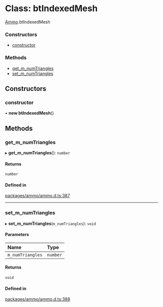 # Class: btIndexedMesh

[Ammo](../modules/Ammo.md).btIndexedMesh

### Constructors

- [constructor](Ammo.btIndexedMesh.md#constructor)

### Methods

- [get\_m\_numTriangles](Ammo.btIndexedMesh.md#get_m_numtriangles)
- [set\_m\_numTriangles](Ammo.btIndexedMesh.md#set_m_numtriangles)

## Constructors

### constructor

• **new btIndexedMesh**()

## Methods

### get\_m\_numTriangles

▸ **get_m_numTriangles**(): `number`

#### Returns

`number`

#### Defined in

[packages/ammo/ammo.d.ts:387](https://github.com/Orillusion/orillusion/blob/main/packages/ammo/ammo.d.ts#L387)

___

### set\_m\_numTriangles

▸ **set_m_numTriangles**(`m_numTriangles`): `void`

#### Parameters

| Name | Type |
| :------ | :------ |
| `m_numTriangles` | `number` |

#### Returns

`void`

#### Defined in

[packages/ammo/ammo.d.ts:388](https://github.com/Orillusion/orillusion/blob/main/packages/ammo/ammo.d.ts#L388)
